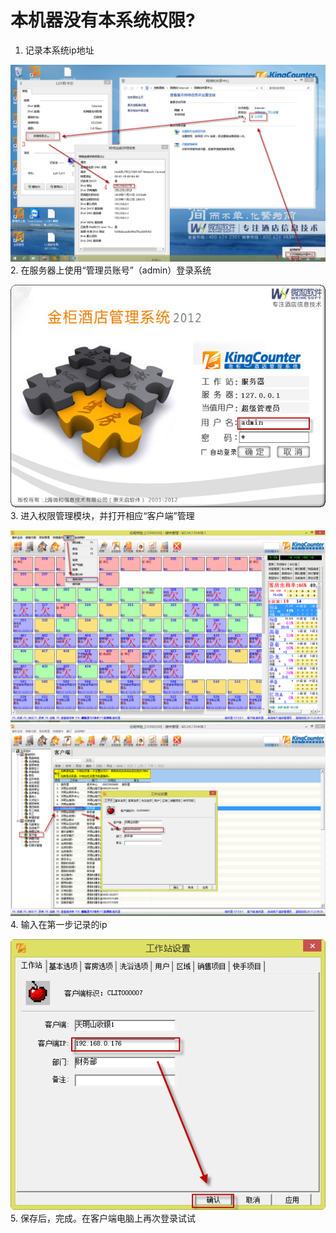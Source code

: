 # 本机器没有本系统权限?

1. 记录本系统ip地址

  ![ip](本机器没有本系统权限/ip.png)
2. 在服务器上使用“管理员账号”（admin）登录系统

  ![ip](本机器没有本系统权限/newclient01.png)
3. 进入权限管理模块，并打开相应“客户端”管理

  ![ip](本机器没有本系统权限/newclient02.png)
  ![ip](本机器没有本系统权限/newclient03.png)
4. 输入在第一步记录的ip

  ![ip](本机器没有本系统权限/newclient04.png)
5. 保存后，完成。在客户端电脑上再次登录试试
